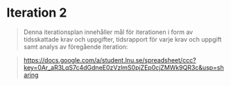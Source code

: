 Iteration 2
===========

> Denna iterationsplan innehåller mål för iterationen i form av tidsskattade krav och uppgifter, tidsrapport för 
> varje krav och uppgift samt analys av föregående iteration:

> https://docs.google.com/a/student.lnu.se/spreadsheet/ccc?key=0Ar_aR3LqS7c4dGdneE0zVzlmS0pjZEp0cjZMWk9QR3c&usp=sharing
